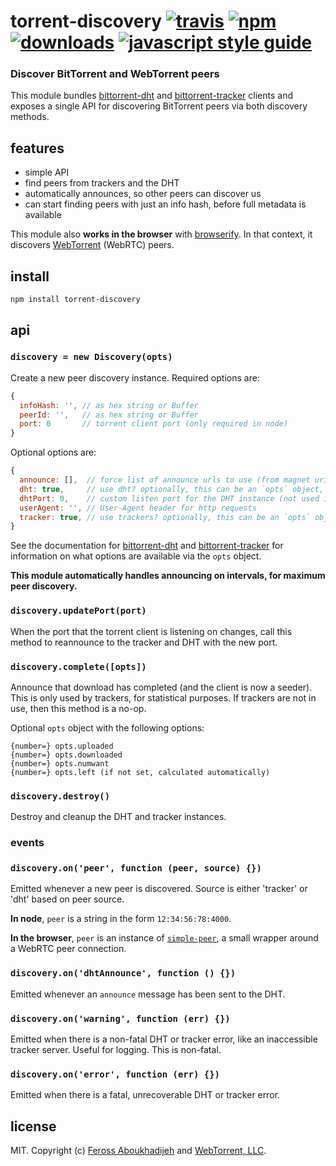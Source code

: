 # torrent-discovery [![travis][travis-image]][travis-url] [![npm][npm-image]][npm-url] [![downloads][downloads-image]][downloads-url] [![javascript style guide][standard-image]][standard-url]

[travis-image]: https://img.shields.io/travis/webtorrent/torrent-discovery/master.svg
[travis-url]: https://travis-ci.org/webtorrent/torrent-discovery
[npm-image]: https://img.shields.io/npm/v/torrent-discovery.svg
[npm-url]: https://npmjs.org/package/torrent-discovery
[downloads-image]: https://img.shields.io/npm/dm/torrent-discovery.svg
[downloads-url]: https://npmjs.org/package/torrent-discovery
[standard-image]: https://img.shields.io/badge/code_style-standard-brightgreen.svg
[standard-url]: https://standardjs.com

### Discover BitTorrent and WebTorrent peers

This module bundles [bittorrent-dht](https://www.npmjs.com/package/bittorrent-dht) and
[bittorrent-tracker](https://www.npmjs.com/package/bittorrent-tracker) clients and exposes a
single API for discovering BitTorrent peers via both discovery methods.

## features

- simple API
- find peers from trackers and the DHT
- automatically announces, so other peers can discover us
- can start finding peers with just an info hash, before full metadata is available

This module also **works in the browser** with [browserify](http://browserify.org). In
that context, it discovers [WebTorrent](http://webtorrent.io) (WebRTC) peers.

## install

```
npm install torrent-discovery
```

## api

### `discovery = new Discovery(opts)`

Create a new peer discovery instance. Required options are:

```js
{
  infoHash: '', // as hex string or Buffer
  peerId: '',   // as hex string or Buffer
  port: 0       // torrent client port (only required in node)
}
```

Optional options are:

```js
{
  announce: [],  // force list of announce urls to use (from magnet uri)
  dht: true,     // use dht? optionally, this can be an `opts` object, or a DHT instance to use (can be reused for multiple torrents)
  dhtPort: 0,    // custom listen port for the DHT instance (not used if DHT instance is given via `opts.dht`)
  userAgent: '', // User-Agent header for http requests
  tracker: true, // use trackers? optionally, this can be an `opts` object
}
```

See the documentation for [bittorrent-dht](https://www.npmjs.com/package/bittorrent-dht) and
[bittorrent-tracker](https://www.npmjs.com/package/bittorrent-tracker) for information on what
options are available via the `opts` object.

**This module automatically handles announcing on intervals, for maximum peer discovery.**

### `discovery.updatePort(port)`

When the port that the torrent client is listening on changes, call this method to
reannounce to the tracker and DHT with the new port.

### `discovery.complete([opts])`

Announce that download has completed (and the client is now a seeder). This is only
used by trackers, for statistical purposes. If trackers are not in use, then
this method is a no-op.

Optional `opts` object with the following options:

```
{number=} opts.uploaded
{number=} opts.downloaded
{number=} opts.numwant
{number=} opts.left (if not set, calculated automatically)
```

### `discovery.destroy()`

Destroy and cleanup the DHT and tracker instances.

### events

### `discovery.on('peer', function (peer, source) {})`

Emitted whenever a new peer is discovered. Source is either 'tracker' or 'dht' based on peer source.

**In node**, `peer` is a string in the form `12:34:56:78:4000`.

**In the browser**, `peer` is an instance of
[`simple-peer`](https://www.npmjs.com/package/simple-peer), a small wrapper around a WebRTC
peer connection.

### `discovery.on('dhtAnnounce', function () {})`

Emitted whenever an `announce` message has been sent to the DHT.

### `discovery.on('warning', function (err) {})`

Emitted when there is a non-fatal DHT or tracker error, like an inaccessible tracker
server. Useful for logging. This is non-fatal.

### `discovery.on('error', function (err) {})`

Emitted when there is a fatal, unrecoverable DHT or tracker error.

## license

MIT. Copyright (c) [Feross Aboukhadijeh](https://feross.org) and [WebTorrent, LLC](https://webtorrent.io).

